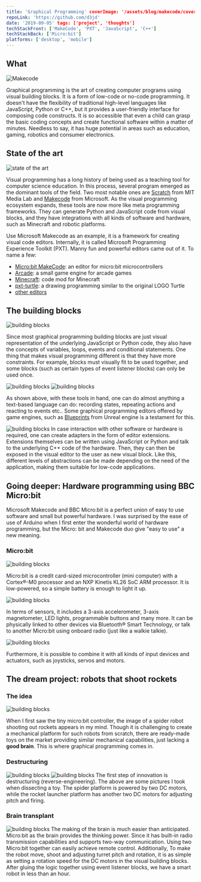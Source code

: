 ```yaml
---
title: 'Graphical Programming' coverImage: '/assets/blog/makecode/cover.png' projectLink: 'https://github.com/d3jd'
repoLink: 'https://github.com/d3jd'
date: '2019-09-05' tags: ['project', 'thoughts']
techStackFront: ['MakeCode', 'PXT', 'JavaScript', 'C++']
techStackBack: ['Micro:bit']
platforms: ['desktop', 'mobile']
---
```


## What

![Makecode](/assets/blog/makecode/cover.png)

Graphical programming is the art of creating computer programs using visual building blocks. It is a form of low-code or
no-code programming. It doesn't have the flexibility of traditional high-level languages like JavaScript, Python or C++,
but it provides a user-friendly interface for composing code constructs. It is so accessible that even a child can grasp
the basic coding concepts and create functional software within a matter of minutes. Needless to say, it has huge
potential in areas such as education, gaming, robotics and consumer electronics.

## State of the art

![state of the art](/assets/blog/makecode/state-of-the-art.png)

Visual programming has a long history of being used as a teaching tool for computer science education. In this process,
several program emerged as the dominant tools of the field. Two most notable ones
are [Scratch](https://scratch.mit.edu/)
from MIT Media Lab and [Makecode](https://www.microsoft.com/en-us/makecode) from Microsoft. As the visual programming
ecosystem expands, these tools are now more like meta programming frameworks. They can generate Python and JavaScript
code from visual blocks, and they have integrations with all kinds of software and hardware, such as Minecraft and
robotic platforms.

Use Microsoft Makecode as an example, it is a framework for creating visual code editors. Internally, it is called
Microsoft Programming Experience Toolkit (PXT). Manny fun and powerful editors came out of it. To name a few:

- [Micro:bit MakeCode](https://makecode.microbit.org/): an editor for micro:bit microcontrollers
- [Arcade](https://arcade.makecode.com/): a small game engine for arcade games
- [Minecraft](https://education.minecraft.net/en-us/get-started): code mod for Minecraft
- [pxt-turtle](https://hwestphal.github.io/pxt-turtle/#editor): a drawing programming similar to the original LOGO
  Turtle
- [other editors](https://makecode.com/labs)

## The building blocks

![building blocks](/assets/blog/makecode/building-blocks.png)

Since most graphical programming building blocks are just visual representation of the underlying JavaScript or Python
code, they also have the concepts of variables, loops, events and conditional statements. One thing that makes visual
programming different is that they have more constraints. For example, blocks must visually fit to be used together, and
some blocks (such as certain types of event listener blocks) can only be used once.

![building blocks](/assets/blog/makecode/event-listeners.png)
![building blocks](/assets/blog/makecode/while-loop.png)

As shown above, with these tools in hand, one can do almost anything a text-based language can do: recording states,
repeating actions and reacting to events etc.. Some graphical programming editors offered by game engines, such
as [Blueprints](https://docs.unrealengine.com/5.1/en-US/blueprints-visual-scripting-in-unreal-engine/) from Unreal
engine is a testament for this.

![building blocks](/assets/blog/makecode/microbit-javascript.png)
In case interaction with other software or hardware is required, one can create adapters in the form of editor
extensions. Extensions themselves can be written using JavaScript or Python and talk to the underlying C++ code of the
hardware. Then, they can then be exposed in the visual editor to the user as new visual block. Like this, different
levels of abstractions can be made depending on the need of the application, making them suitable for low-code
applications.

## Going deeper: Hardware programming using BBC Micro:bit

Microsoft Makecode and BBC Micro:bit is a perfect union of easy to use software and small but powerful hardware. I was
surprised by the ease of use of Arduino when I first enter the wonderful world of hardware programming, but the Micro:
bit and Makecode duo give "easy to use" a new meaning.

### Micro:bit

![building blocks](/assets/blog/makecode/microbit.png)

Micro:bit is a credit card-sized microcontroller (mini computer) with a Cortex®-M0 processor and an NXP Kinetis KL26 SoC
ARM processor. It is low-powered, so a simple battery is enough to light it up.

![building blocks](/assets/blog/makecode/board-sensors.png)

In terms of sensors, it includes a 3-axis accelerometer, 3-axis magnetometer, LED lights, programmable buttons and many
more. It can be physically linked to other devices via Bluetooth® Smart Technology, or talk to another Micro:bit using
onboard radio (just like a walkie talkie).

![building blocks](/assets/blog/makecode/input-to-output.png)

Furthermore, it is possible to combine it with all kinds of input devices and actuators, such as joysticks, servos and
motors.

## The dream project: robots that shoot rockets

### The idea

![building blocks](/assets/blog/makecode/spider-whole.png)

When I first saw the tiny micro:bit controller, the image of a spider robot shooting out rockets appears in my mind.
Though it is challenging to create a mechanical platform for such robots from scratch, there are ready-made toys on the
market providing similar mechanical capabilities, just lacking a **good brain**. This is where graphical programming
comes in.

### Destructuring

![building blocks](/assets/blog/makecode/spider-head.jpg)
![building blocks](/assets/blog/makecode/spider-movement.png)
The first step of innovation is destructuring (reverse-engineering). The above are some pictures I took when dissecting
a toy. The spider platform is powered by two DC motors, while the rocket launcher platform has another two DC motors for
adjusting pitch and firing.

### Brain transplant

![building blocks](/assets/blog/makecode/spider-program.png)
The making of the brain is much easier than anticipated. Micro:bit as the brain provides the thinking power. Since it
has built-in radio transmission capabilities and supports two-way communication. Using two Micro:bit together can easily
achieve remote control. Additionally, To make the robot move, shoot and adjusting turret pitch and rotation, it is as
simple as setting a rotation speed for the DC motors in the visual building blocks. After gluing the logic together using
event listener blocks, we have a smart robot in less than an hour. 






